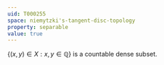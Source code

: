 ```yaml
---
uid: T000255
space: niemytzki's-tangent-disc-topology
property: separable
value: true
---
```

$\{ (x,y) \in X : x,y \in \mathbb{Q} \}$ is a countable dense subset.

